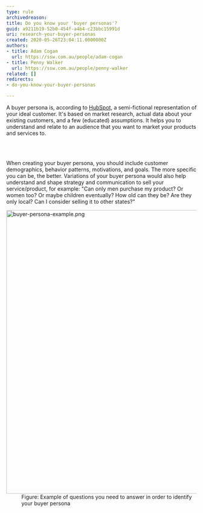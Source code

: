 ```yaml
---
type: rule
archivedreason: 
title: Do you know your 'buyer personas'?
guid: a9211b19-52b0-454f-a4b4-c23bbc15991d
uri: research-your-buyer-personas
created: 2020-05-26T23:04:11.0000000Z
authors:
- title: Adam Cogan
  url: https://ssw.com.au/people/adam-cogan
- title: Penny Walker
  url: https://ssw.com.au/people/penny-walker
related: []
redirects:
- do-you-know-your-buyer-personas

---
```



<p class="ssw15-rteElement-P">A buyer persona is, according to&#160;<a href="https&#58;//sswcom-my.sharepoint.com/personal/pennywalker_ssw_com_au/Documents/are%20fictional%2c%20generalized%20representations%20of%20your%20ideal%20customers.">HubSpot</a>, a semi-fictional representation of your ideal customer. It's based on market research, actual data about your existing customers, and a few (educated) assumptions. It helps you to understand and relate to an audience that you want to market your products and services to.&#160;​<br></p>
<br><excerpt class='endintro'></excerpt><br>
<p class="ssw15-rteElement-P">​When creating your buyer persona, you should include customer demographics, behavior patterns, motivations, and goals. The more specific you can be, the better. Variations of your buyer persona would also help understand and shape strategy and communication to sell your service/product, for example&#58; &quot;Can only men purchase my product? Or women too? Or maybe children eventually? How old can they be? Are they only local? Can I consider selling it to other states?&quot;<br></p><dl class="image"><dt><img src="/PublishingImages/buyer-persona-example.png" alt="buyer-persona-example.png" style="width&#58;750px;" /></dt><dd>Figure&#58; Example of questions you need to answer in order to identify your buyer persona​<br></dd></dl>


